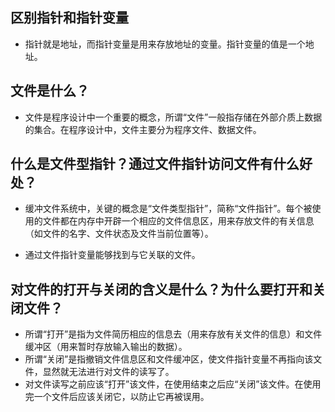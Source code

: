 ## 区别指针和指针变量

- 指针就是地址，而指针变量是用来存放地址的变量。指针变量的值是一个地址。

## 文件是什么？

- 文件是程序设计中一个重要的概念，所谓“文件”一般指存储在外部介质上数据的集合。在程序设计中，文件主要分为程序文件、数据文件。

## 什么是文件型指针？通过文件指针访问文件有什么好处？

- 缓冲文件系统中，关键的概念是“文件类型指针”，简称“文件指针”。每个被使用的文件都在内存中开辟一个相应的文件信息区，用来存放文件的有关信息（如文件的名字、文件状态及文件当前位置等）。

- 通过文件指针变量能够找到与它关联的文件。

## 对文件的打开与关闭的含义是什么？为什么要打开和关闭文件？

- 所谓“打开”是指为文件简历相应的信息去（用来存放有关文件的信息）和文件缓冲区（用来暂时存放输入输出的数据）。
- 所谓“关闭”是指撤销文件信息区和文件缓冲区，使文件指针变量不再指向该文件，显然就无法进行对文件的读写了。
- 对文件读写之前应该“打开”该文件，在使用结束之后应“关闭”该文件。在使用完一个文件后应该关闭它，以防止它再被误用。

